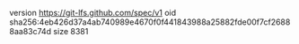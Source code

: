 version https://git-lfs.github.com/spec/v1
oid sha256:4eb426d37a4ab740989e4670f0f441843988a25882fde00f7cf26888aa83c74d
size 8381
